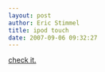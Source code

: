 ```yaml
---
layout: post
author: Eric Stimmel
title: ipod touch
date: 2007-09-06 09:32:27
--- 
```



[check it.][]

  [check it.]: http://www.apple.com/ipodtouch/

